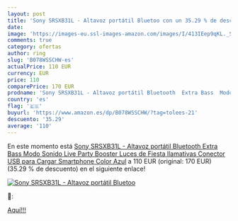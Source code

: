 ```yaml
---
layout: post
title: 'Sony SRSXB31L - Altavoz portátil Bluetoo con un 35.29 % de descuento'
date: 
image: 'https://images-eu.ssl-images-amazon.com/images/I/413IEep9qKL._SL200_.jpg'
comments: true
category: ofertas
author: ring
slug: 'B078WSSCHW-es'
actualPrice: 110 EUR
currency: EUR
price: 110
comparePrice: 170 EUR
prodname: 'Sony SRSXB31L - Altavoz portátil Bluetooth  Extra Bass  Modo Sonido Live  Party Booster  Luces de Fiesta llamativas  Conector USB para Cargar Smartphone   Color Azul'
country: 'es'
flag: '🇪🇸'
buyurl: 'https://www.amazon.es/dp/B078WSSCHW/?tag=tolees-21'
descuento: '35.29'
average: '110'
---
```


En este momento está [Sony SRSXB31L - Altavoz portátil Bluetooth  Extra Bass  Modo Sonido Live  Party Booster  Luces de Fiesta llamativas  Conector USB para Cargar Smartphone   Color Azul](https://www.amazon.es/dp/B078WSSCHW/?tag=tolees-21) a 110 EUR (original: 170 EUR) (35.29 %  de descuento) en el siguiente enlace!

[![Sony SRSXB31L - Altavoz portátil Bluetoo](https://images-eu.ssl-images-amazon.com/images/I/413IEep9qKL._SL200_.jpg)](https://www.amazon.es/dp/B078WSSCHW/?tag=tolees-21)

🔎:


[Aquí!!!](https://www.amazon.es/dp/B078WSSCHW/?tag=tolees-21)
